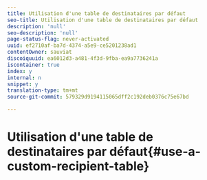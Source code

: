 ```yaml
---
title: Utilisation d'une table de destinataires par défaut
seo-title: Utilisation d'une table de destinataires par défaut
description: 'null'
seo-description: 'null'
page-status-flag: never-activated
uuid: ef2710af-ba7d-4374-a5e9-ce5201238ad1
contentOwner: sauviat
discoiquuid: ea6012d3-a481-4f3d-9fba-ea9a7736241a
iscontainer: true
index: y
internal: n
snippet: y
translation-type: tm+mt
source-git-commit: 579329d9194115065dff2c192deb0376c75e67bd

---
```



# Utilisation d&#39;une table de destinataires par défaut{#use-a-custom-recipient-table}

